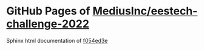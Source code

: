 GitHub Pages of [MediusInc/eestech-challenge-2022](https://github.com/MediusInc/eestech-challenge-2022.git)
===
Sphinx html documentation of [f054ed3e](https://github.com/MediusInc/eestech-challenge-2022/tree/f054ed3e104163a3cfd4214a7ab358900a246d1c)
